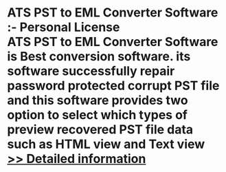 # ATS PST to EML Converter Software :- Personal License<br />ATS PST to EML Converter Software is Best conversion software. its software successfully repair password protected corrupt PST file and this software provides two option to select which types of preview recovered PST file data such as HTML view and Text view<br />[>> Detailed information](https://secure.shareit.com/shareit/product.html?productid=300778075&affiliateid=200057808)